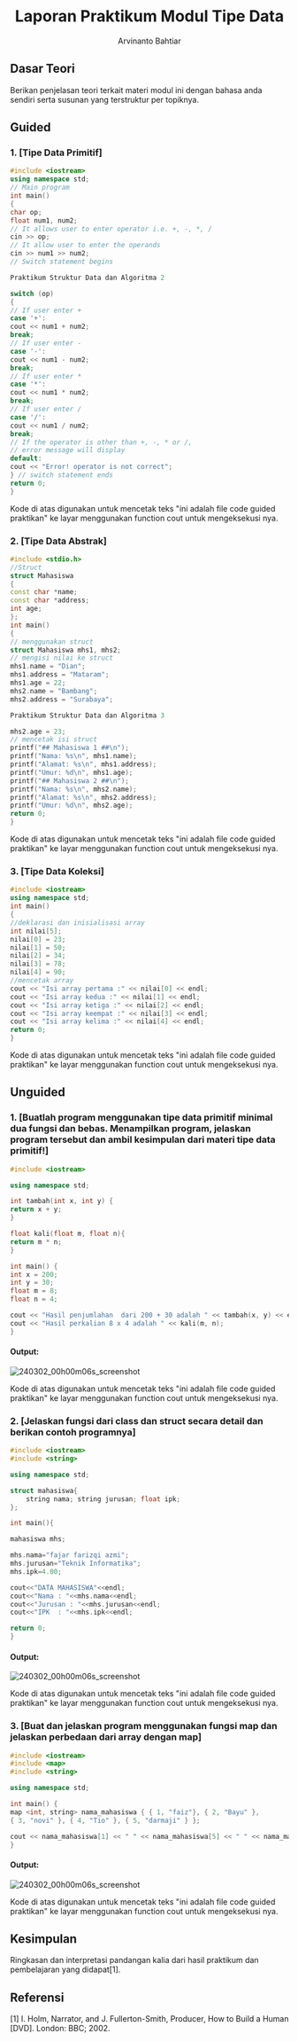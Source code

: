 # <h1 align="center">Laporan Praktikum Modul Tipe Data</h1>
<p align="center">Arvinanto Bahtiar</p>

## Dasar Teori

Berikan penjelasan teori terkait materi modul ini dengan bahasa anda sendiri serta susunan yang terstruktur per topiknya.

## Guided 

### 1. [Tipe Data Primitif]

```C++
#include <iostream>
using namespace std;
// Main program
int main()
{
char op;
float num1, num2;
// It allows user to enter operator i.e. +, -, *, /
cin >> op;
// It allow user to enter the operands
cin >> num1 >> num2;
// Switch statement begins

Praktikum Struktur Data dan Algoritma 2

switch (op)
{
// If user enter +
case '+':
cout << num1 + num2;
break;
// If user enter -
case '-':
cout << num1 - num2;
break;
// If user enter *
case '*':
cout << num1 * num2;
break;
// If user enter /
case '/':
cout << num1 / num2;
break;
// If the operator is other than +, -, * or /,
// error message will display
default:
cout << "Error! operator is not correct";
} // switch statement ends
return 0;
}
```
Kode di atas digunakan untuk mencetak teks "ini adalah file code guided praktikan" ke layar menggunakan function cout untuk mengeksekusi nya.

### 2. [Tipe Data Abstrak]

```C++
#include <stdio.h>
//Struct
struct Mahasiswa
{
const char *name;
const char *address;
int age;
};
int main()
{
// menggunakan struct
struct Mahasiswa mhs1, mhs2;
// mengisi nilai ke struct
mhs1.name = "Dian";
mhs1.address = "Mataram";
mhs1.age = 22;
mhs2.name = "Bambang";
mhs2.address = "Surabaya";

Praktikum Struktur Data dan Algoritma 3

mhs2.age = 23;
// mencetak isi struct
printf("## Mahasiswa 1 ##\n");
printf("Nama: %s\n", mhs1.name);
printf("Alamat: %s\n", mhs1.address);
printf("Umur: %d\n", mhs1.age);
printf("## Mahasiswa 2 ##\n");
printf("Nama: %s\n", mhs2.name);
printf("Alamat: %s\n", mhs2.address);
printf("Umur: %d\n", mhs2.age);
return 0;
}
```
Kode di atas digunakan untuk mencetak teks "ini adalah file code guided praktikan" ke layar menggunakan function cout untuk mengeksekusi nya.

### 3. [Tipe Data Koleksi]

```C++
#include <iostream>
using namespace std;
int main()
{
//deklarasi dan inisialisasi array
int nilai[5];
nilai[0] = 23;
nilai[1] = 50;
nilai[2] = 34;
nilai[3] = 78;
nilai[4] = 90;
//mencetak array
cout << "Isi array pertama :" << nilai[0] << endl;
cout << "Isi array kedua :" << nilai[1] << endl;
cout << "Isi array ketiga :" << nilai[2] << endl;
cout << "Isi array keempat :" << nilai[3] << endl;
cout << "Isi array kelima :" << nilai[4] << endl;
return 0;
}
```
Kode di atas digunakan untuk mencetak teks "ini adalah file code guided praktikan" ke layar menggunakan function cout untuk mengeksekusi nya.

## Unguided 

### 1. [Buatlah program menggunakan tipe data primitif minimal dua fungsi dan bebas. Menampilkan program, jelaskan program tersebut dan ambil kesimpulan dari materi tipe data primitif!]

```C++
#include <iostream> 

using namespace std;

int tambah(int x, int y) {
return x + y;
}

float kali(float m, float n){
return m * n;
}

int main() {
int x = 200; 
int y = 30; 
float m = 8; 
float n = 4;

cout << "Hasil penjumlahan	dari 200 + 30 adalah " << tambah(x, y) << endl;
cout << "Hasil perkalian 8 x 4 adalah " << kali(m, n);
}

```
#### Output:
![240302_00h00m06s_screenshot](https://github.com/suxeno/Struktur-Data-Assignment/assets/111122086/6d1727a8-fb77-4ecf-81ff-5de9386686b7)

Kode di atas digunakan untuk mencetak teks "ini adalah file code guided praktikan" ke layar menggunakan function cout untuk mengeksekusi nya.

### 2. [Jelaskan fungsi dari class dan struct secara detail dan berikan contoh programnya]

```C++
#include <iostream> 
#include <string> 

using namespace std;

struct mahasiswa{ 
    string nama; string jurusan; float ipk;
};

int main(){

mahasiswa mhs;

mhs.nama="fajar farizqi azmi"; 
mhs.jurusan="Teknik Informatika"; 
mhs.ipk=4.00;

cout<<"DATA MAHASISWA"<<endl;
cout<<"Nama	: "<<mhs.nama<<endl; 
cout<<"Jurusan : "<<mhs.jurusan<<endl; 
cout<<"IPK	: "<<mhs.ipk<<endl;

return 0;
}
```
#### Output:
![240302_00h00m06s_screenshot](https://github.com/suxeno/Struktur-Data-Assignment/assets/111122086/6d1727a8-fb77-4ecf-81ff-5de9386686b7)

Kode di atas digunakan untuk mencetak teks "ini adalah file code guided praktikan" ke layar menggunakan function cout untuk mengeksekusi nya.

### 3. [Buat dan jelaskan program menggunakan fungsi map dan jelaskan perbedaan dari array dengan map]

```C++
#include <iostream> 
#include <map> 
#include <string> 

using namespace std;

int main() {
map <int, string> nama_mahasiswa { { 1, "faiz"}, { 2, "Bayu" },
{ 3, "novi" }, { 4, "Tio" }, { 5, "darmaji" } };

cout << nama_mahasiswa[1] << " " << nama_mahasiswa[5] << " " << nama_mahasiswa[3]<< endl;
}
```
#### Output:
![240302_00h00m06s_screenshot](https://github.com/suxeno/Struktur-Data-Assignment/assets/111122086/6d1727a8-fb77-4ecf-81ff-5de9386686b7)

Kode di atas digunakan untuk mencetak teks "ini adalah file code guided praktikan" ke layar menggunakan function cout untuk mengeksekusi nya.

## Kesimpulan
Ringkasan dan interpretasi pandangan kalia dari hasil praktikum dan pembelajaran yang didapat[1].

## Referensi
[1] I. Holm, Narrator, and J. Fullerton-Smith, Producer, How to Build a Human [DVD]. London: BBC; 2002.